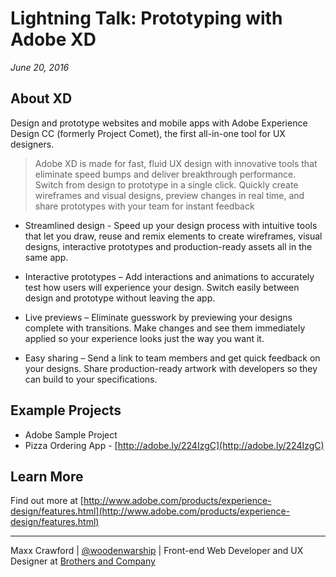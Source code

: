 # Lightning Talk: Prototyping with Adobe XD

*June 20, 2016*

## About XD

Design and prototype websites and mobile apps with Adobe Experience Design CC (formerly Project Comet), the first all-in-one tool for UX designers. 

> Adobe XD is made for fast, fluid UX design with innovative tools that eliminate speed bumps and deliver breakthrough performance. Switch from design to prototype in a single click. Quickly create wireframes and visual designs, preview changes in real time, and share prototypes with your team for instant feedback

+ Streamlined design - Speed up your design process with intuitive tools that let you draw, reuse and remix elements to create wireframes, visual designs, interactive prototypes and production-ready assets all in the same app.

+ Interactive prototypes – Add interactions and animations to accurately test how users will experience your design. Switch easily between design and prototype without leaving the app. 

+ Live previews – Eliminate guesswork by previewing your designs complete with transitions. Make changes and see them immediately applied so your experience looks just the way you want it. 
+ Easy sharing – Send a link to team members and get quick feedback on your designs. Share production-ready artwork with developers so they can build to your specifications.

## Example Projects

+ Adobe Sample Project
+ Pizza Ordering App - [http://adobe.ly/224IzgC](http://adobe.ly/224IzgC)

## Learn More

Find out more at [http://www.adobe.com/products/experience-design/features.html](http://www.adobe.com/products/experience-design/features.html)

---

Maxx Crawford | [@woodenwarship](http://twitter.com/woodenwarship) | Front-end Web Developer and UX Designer at [Brothers and Company](http://broco.com)



